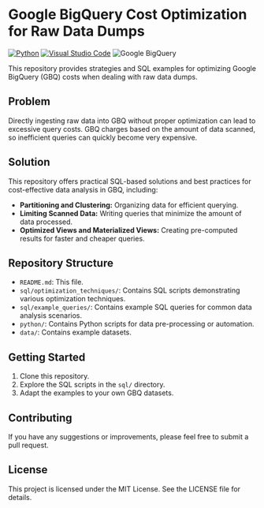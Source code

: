 # Google BigQuery Cost Optimization for Raw Data Dumps
[![Python](https://img.shields.io/badge/Python-3776AB?logo=python&logoColor=fff)](#)
[![Visual Studio Code](https://custom-icon-badges.demolab.com/badge/Visual%20Studio%20Code-0078d7.svg?logo=vsc&logoColor=white)](#)
![Google BigQuery](https://img.shields.io/badge/Google-BigQuery-4285F4?logo=googlebigquery&logoColor=white)


This repository provides strategies and SQL examples for optimizing Google BigQuery (GBQ) costs when dealing with raw data dumps.

## Problem
Directly ingesting raw data into GBQ without proper optimization can lead to excessive query costs. GBQ charges based on the amount of data scanned, so inefficient queries can quickly become very expensive.

## Solution
This repository offers practical SQL-based solutions and best practices for cost-effective data analysis in GBQ, including:

* **Partitioning and Clustering:** Organizing data for efficient querying.
* **Limiting Scanned Data:** Writing queries that minimize the amount of data processed.
* **Optimized Views and Materialized Views:** Creating pre-computed results for faster and cheaper queries.

## Repository Structure
* `README.md`: This file.
* `sql/optimization_techniques/`: Contains SQL scripts demonstrating various optimization techniques.
* `sql/example_queries/`: Contains example SQL queries for common data analysis scenarios.
* `python/`: Contains Python scripts for data pre-processing or automation.
* `data/`: Contains example datasets.

## Getting Started
1.  Clone this repository.
2.  Explore the SQL scripts in the `sql/` directory.
3.  Adapt the examples to your own GBQ datasets.

## Contributing
If you have any suggestions or improvements, please feel free to submit a pull request.

## License
This project is licensed under the MIT License. See the LICENSE file for details.

